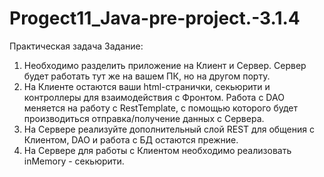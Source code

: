 # Progect11_Java-pre-project.-3.1.4



Практическая задача
Задание:
1. Необходимо разделить приложение на Клиент и Сервер. Сервер будет работать тут же на вашем ПК, но на другом порту.
2. На Клиенте остаются ваши html-странички, секьюрити и контроллеры для взаимодействия с Фронтом. Работа с DAO меняется на работу с RestTemplate, с помощью которого будет производиться отправка/получение данных с Сервера.
3. На Сервере реализуйте дополнительный слой REST для общения с Клиентом, DAO и работа с БД остаются прежние.
4. На Сервере для работы с Клиентом необходимо реализовать inMemory - секьюрити.
